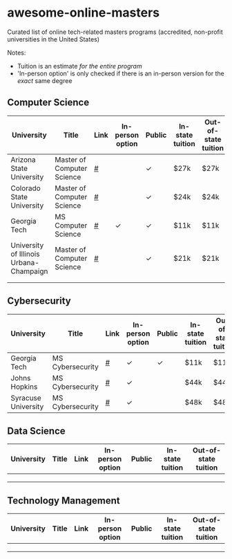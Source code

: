 # awesome-online-masters

Curated list of online tech-related masters programs (accredited, non-profit universities in the United States)

Notes:
 * Tuition is an estimate *for the entire program*
 * 'In-person option' is only checked if there is an in-person version for the *exact* same degree

## Computer Science

| University | Title | Link | In-person option | Public | In-state tuition	| Out-of-state tuition |
|---	|---	|---	|---	|---	|---	|---  |
|Arizona State University|Master of Computer Science|[#](https://asuonline.asu.edu/online-degree-programs/graduate/computer-science-mcs/)||✓|$27k|$27k|
|Colorado State University|Master of Computer Science|[#](https://www.online.colostate.edu/degrees/computer-science/)||✓|$24k|$24k|
| Georgia Tech | MS Computer Science	| [#](https://www.gatech.edu/academics/degrees/masters/cybersecurity-ms-cybersecurity) | ✓ | ✓ | $11k | $11k | 
| University of Illinois Urbana-Champaign | Master of Computer Science | [#](https://cs.illinois.edu/academics/graduate/professional-mcs-program/online-master-computer-science) ||✓|$21k|$21k|
|   	|   	|   	|   	|   	|   	|   	|
|   	|   	|   	|   	|   	|   	|   	|

## Cybersecurity

| University | Title | Link | In-person option | Public | In-state tuition	| Out-of-state tuition |
|---	|---	|---	|---	|---	|---	|---  |
| Georgia Tech | MS Cybersecurity	| [#](https://www.gatech.edu/academics/degrees/masters/cybersecurity-ms-cybersecurity) | ✓ | ✓   | $11k | $11k |
| Johns Hopkins | MS Cybersecurity | [#](https://ep.jhu.edu/programs-and-courses/programs/cybersecurity) | ✓ || $44k | $44k |
| Syracuse University |MS Cybersecurity|[#](https://engineeringonline.syr.edu/graduate-programs/cybersecurity/)|✓||$48k|$48k|

## Data Science

| University | Title | Link | In-person option | Public | In-state tuition	| Out-of-state tuition |
|---	|---	|---	|---	|---	|---	|---  |
|   	|   	|   	|   	|   	|   	|   	| 
|   	|   	|   	|   	|   	|   	|   	|
|   	|   	|   	|   	|   	|   	|   	|

## Technology Management

| University | Title | Link | In-person option | Public | In-state tuition	| Out-of-state tuition |
|---	|---	|---	|---	|---	|---	|---  |
|   	|   	|   	|   	|   	|   	|   	| 
|   	|   	|   	|   	|   	|   	|   	|
|   	|   	|   	|   	|   	|   	|   	|
